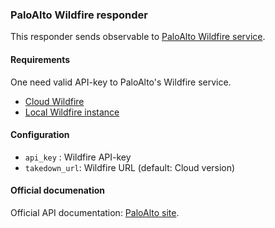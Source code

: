 ### PaloAlto Wildfire responder

This responder sends observable to [PaloAlto Wildfire service](https://docs.paloaltonetworks.com/wildfire/u-v/wildfire-api/submit-files-and-links-through-the-wildfire-api.html).

#### Requirements
One need valid API-key to PaloAlto's Wildfire service.   
* [Cloud Wildfire](https://docs.paloaltonetworks.com/wildfire/u-v/wildfire-api/get-started-with-the-wildfire-api/get-your-api-key/get-your-wildfire-public-cloud-api-key.html#id3809ea9e-090f-459b-a382-9689383d1855)
* [Local Wildfire instance](https://docs.paloaltonetworks.com/wildfire/u-v/wildfire-api/get-started-with-the-wildfire-api/get-your-api-key/get-your-wildfire-appliance-api-key.html#idd900a1f8-95e3-4739-b02a-7a3269d85bea)

#### Configuration
- `api_key` : Wildfire API-key   
- `takedown_url`: Wildfire URL (default: Cloud version)

#### Official documenation
Official API documentation: [PaloAlto site](https://docs.paloaltonetworks.com/wildfire/u-v/wildfire-api.html).
